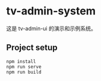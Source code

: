 # tv-admin-system

这是 tv-admin-ui 的演示和示例系统。

## Project setup

```
npm install
npm run serve
npm run build
```
